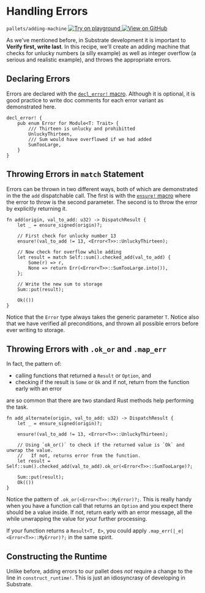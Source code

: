 # Handling Errors

`pallets/adding-machine`
[
	![Try on playground](https://img.shields.io/badge/Playground-Try%20it!-brightgreen?logo=Parity%20Substrate)
](https://playground-staging.substrate.dev/?deploy=recipes&files=%2Fhome%2Fsubstrate%2Fworkspace%2Fpallets%2Fadding-machine%2Fsrc%2Flib.rs)
[
	![View on GitHub](https://img.shields.io/badge/Github-View%20Code-brightgreen?logo=github)
](https://github.com/substrate-developer-hub/recipes/tree/master/pallets/adding-machine/src/lib.rs)

As we've mentioned before, in Substrate development it is important to **Verify first, write last**.
In this recipe, we'll create an adding machine that checks for unlucky numbers (a silly example) as
well as integer overflow (a serious and realistic example), and throws the appropriate errors.

## Declaring Errors

Errors are declared with the
[`decl_error!` macro](https://crates.parity.io/frame_support/macro.decl_error.html). Although it is
optional, it is good practice to write doc comments for each error variant as demonstrated here.

```rust, ignore
decl_error! {
	pub enum Error for Module<T: Trait> {
		/// Thirteen is unlucky and prohibitted
		UnluckyThirteen,
		/// Sum would have overflowed if we had added
		SumTooLarge,
	}
}
```

## Throwing Errors in `match` Statement

Errors can be thrown in two different ways, both of which are demonstrated in the the `add`
dispatchable call. The first is with the
[`ensure!` macro](https://crates.parity.io/frame_support/macro.ensure.html) where the error to throw
is the second parameter. The second is to throw the error by explicitly returning it.

```rust, ignore
fn add(origin, val_to_add: u32) -> DispatchResult {
	let _ = ensure_signed(origin)?;

	// First check for unlucky number 13
	ensure!(val_to_add != 13, <Error<T>>::UnluckyThirteen);

	// Now check for overflow while adding
	let result = match Self::sum().checked_add(val_to_add) {
		Some(r) => r,
		None => return Err(<Error<T>>::SumTooLarge.into()),
	};

	// Write the new sum to storage
	Sum::put(result);

	Ok(())
}
```

Notice that the `Error` type always takes the generic parameter `T`. Notice also that we have
verified all preconditions, and thrown all possible errors before ever writing to storage.

## Throwing Errors with `.ok_or` and `.map_err`

In fact, the pattern of:

-   calling functions that returned a `Result` or `Option`, and
-   checking if the result is `Some` or `Ok` and if not, return from the function early with an
    error

are so common that there are two standard Rust methods help performing the task.

```rust, ignore
fn add_alternate(origin, val_to_add: u32) -> DispatchResult {
	let _ = ensure_signed(origin)?;

	ensure!(val_to_add != 13, <Error<T>>::UnluckyThirteen);

	// Using `ok_or()` to check if the returned value is `Ok` and unwrap the value.
	//   If not, returns error from the function.
	let result = Self::sum().checked_add(val_to_add).ok_or(<Error<T>>::SumTooLarge)?;

	Sum::put(result);
	Ok(())
}
```

Notice the pattern of `.ok_or(<Error<T>>::MyError)?;`. This is really handy when you have a function
call that returns an `Option` and you expect there should be a value inside. If not, return early
with an error message, all the while unwrapping the value for your further processing.

If your function returns a `Result<T, E>`, you could apply `.map_err(|_e| <Error<T>>::MyError)?;` in
the same spirit.

## Constructing the Runtime

Unlike before, adding errors to our pallet does _not_ require a change to the line in
`construct_runtime!`. This is just an idiosyncrasy of developing in Substrate.
